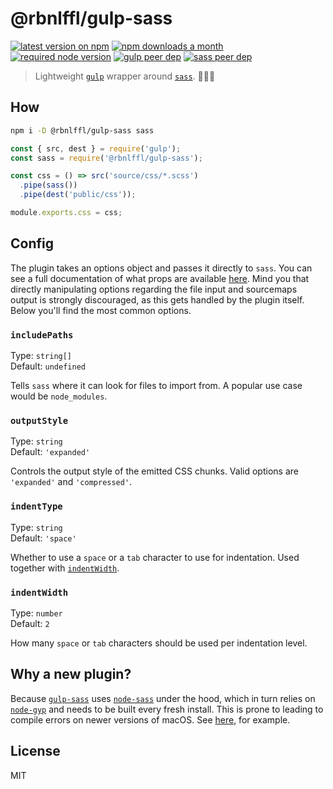 # @rbnlffl/gulp-sass

[![latest version on npm](https://img.shields.io/npm/v/@rbnlffl/gulp-sass)](https://www.npmjs.com/package/@rbnlffl/gulp-sass)
[![npm downloads a month](https://img.shields.io/npm/dm/@rbnlffl/gulp-sass)](https://www.npmjs.com/package/@rbnlffl/gulp-sass)
[![required node version](https://img.shields.io/node/v/@rbnlffl/gulp-sass)](https://github.com/nodejs/Release)
[![gulp peer dep](https://img.shields.io/npm/dependency-version/@rbnlffl/gulp-sass/peer/gulp?label=gulp%20peer%20dep)](https://github.com/gulpjs/gulp)
[![sass peer dep](https://img.shields.io/npm/dependency-version/@rbnlffl/gulp-sass/peer/sass?label=sass%20peer%20dep)](https://github.com/sass/dart-sass)

> Lightweight [`gulp`](https://github.com/gulpjs/gulp) wrapper around [`sass`](https://github.com/sass/sass). 🏄🏼‍♂️

## How

```sh
npm i -D @rbnlffl/gulp-sass sass
```

```js
const { src, dest } = require('gulp');
const sass = require('@rbnlffl/gulp-sass');

const css = () => src('source/css/*.scss')
  .pipe(sass())
  .pipe(dest('public/css'));

module.exports.css = css;
```

## Config

The plugin takes an options object and passes it directly to `sass`. You can see a full documentation of what props are available [here](https://sass-lang.com/documentation/js-api/interfaces/options/). Mind you that directly manipulating options regarding the file input and sourcemaps output is strongly discouraged, as this gets handled by the plugin itself. Below you'll find the most common options.

### `includePaths`

Type: `string[]`<br>
Default: `undefined`<br>

Tells `sass` where it can look for files to import from. A popular use case would be `node_modules`.

### `outputStyle`

Type: `string`<br>
Default: `'expanded'`<br>

Controls the output style of the emitted CSS chunks. Valid options are `'expanded'` and `'compressed'`.

### `indentType`

Type: `string`<br>
Default: `'space'`<br>

Whether to use a `space` or a `tab` character to use for indentation. Used together with [`indentWidth`](#indentwidth).

### `indentWidth`

Type: `number`<br>
Default: `2`<br>

How many `space` or `tab` characters should be used per indentation level.

## Why a new plugin?

Because [`gulp-sass`](https://github.com/dlmanning/gulp-sass) uses [`node-sass`](https://github.com/sass/node-sass) under the hood, which in turn relies on [`node-gyp`](https://github.com/nodejs/node-gyp) and needs to be built every fresh install. This is prone to leading to compile errors on newer versions of macOS. See [here](https://github.com/nodejs/node-gyp/blob/master/macOS_Catalina.md), for example.

## License

MIT
